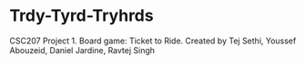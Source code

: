 # Trdy-Tyrd-Tryhrds
CSC207 Project 1. Board game: Ticket to Ride.
Created by Tej Sethi, Youssef Abouzeid, Daniel Jardine, Ravtej Singh 
